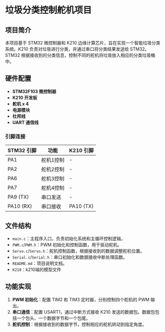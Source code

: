 # 垃圾分类控制舵机项目

## 项目简介

本项目基于 STM32 微控制器和 K210 边缘计算芯片，旨在实现一个智能垃圾分类系统。K210 负责对垃圾进行分类，并通过串口将分类结果发送给 STM32。STM32 根据接收到的分类信息，控制不同的舵机将垃圾放入相应的分类垃圾桶中。

## 硬件配置

- **STM32F103 微控制器**
- **K210 开发板**
- **舵机 x 4**
- **电源模块**
- **杜邦线**
- **UART 通信线**

### 引脚连接

| STM32 引脚 | 功能       | K210 引脚 |
|------------|------------|-----------|
| PA1        | 舵机1控制  | -         |
| PA2        | 舵机2控制  | -         |
| PA6        | 舵机3控制  | -         |
| PA7        | 舵机4控制  | -         |
| PA9 (TX)   | 串口发送   | -         |
| PA10 (RX)  | 串口接收   | PA10 (TX)   |


## 文件结构

- `main.c`：主程序入口，负责初始化系统和主循环控制逻辑。
- `PWM.c`/`PWM.h`：PWM 初始化和控制函数，用于驱动舵机。
- `Servo.c`/`Servo.h`：舵机控制函数，根据接收到的数据调整舵机位置。
- `Serial.c`/`Serial.h`：串口初始化和数据接收中断处理函数。
- `README.md`：项目说明文档。
- `K210`：k210端的模型文件

## 功能实现

1. **PWM 初始化**：配置 TIM2 和 TIM3 定时器，分别控制四个舵机的 PWM 输出。
2. **串口通信**：配置 USART1，通过中断方式接收 K210 发送的数据包。数据包包括一个包头、一个数据字节和一个包尾。
3. **舵机控制**：根据接收到的数据字节，控制相应的舵机转动到指定角度。



